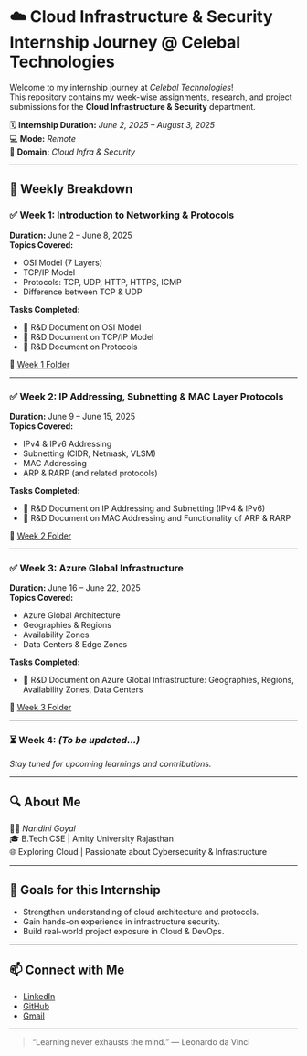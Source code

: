 # ☁️ Cloud Infrastructure & Security Internship Journey @ Celebal Technologies

Welcome to my internship journey at *Celebal Technologies*!  
This repository contains my week-wise assignments, research, and project submissions for the **Cloud Infrastructure & Security** department.

🗓️ **Internship Duration:** *June 2, 2025 – August 3, 2025*  
💻 **Mode:** *Remote*  
🔐 **Domain:** *Cloud Infra & Security*

---

## 📌 Weekly Breakdown

### ✅ Week 1: Introduction to Networking & Protocols
**Duration:** June 2 – June 8, 2025  
**Topics Covered:**
- OSI Model (7 Layers)
- TCP/IP Model
- Protocols: TCP, UDP, HTTP, HTTPS, ICMP
- Difference between TCP & UDP

**Tasks Completed:**
- 📄 R&D Document on OSI Model
- 📄 R&D Document on TCP/IP Model
- 📄 R&D Document on Protocols

📁 [Week 1 Folder](./Week1)

---

### ✅ Week 2: IP Addressing, Subnetting & MAC Layer Protocols
**Duration:** June 9 – June 15, 2025  
**Topics Covered:**
- IPv4 & IPv6 Addressing
- Subnetting (CIDR, Netmask, VLSM)
- MAC Addressing
- ARP & RARP (and related protocols)

**Tasks Completed:**
- 📄 R&D Document on IP Addressing and Subnetting (IPv4 & IPv6)
- 📄 R&D Document on MAC Addressing and Functionality of ARP & RARP

📁 [Week 2 Folder](./Week2)

---

### ✅ Week 3: Azure Global Infrastructure
**Duration:** June 16 – June 22, 2025<br>
**Topics Covered:**
- Azure Global Architecture
- Geographies & Regions
- Availability Zones
- Data Centers & Edge Zones

**Tasks Completed:**
- 📄 R&D Document on Azure Global Infrastructure: Geographies, Regions, Availability Zones, Data Centers

📁 [Week 3 Folder](./Week3/)

---

### ⏳ Week 4: *(To be updated...)*
_Stay tuned for upcoming learnings and contributions._

---

## 🔍 About Me

👩‍💻 *Nandini Goyal*  
🎓 B.Tech CSE | Amity University Rajasthan  
🌐 Exploring Cloud | Passionate about Cybersecurity & Infrastructure

---

## 🚀 Goals for this Internship

- Strengthen understanding of cloud architecture and protocols.
- Gain hands-on experience in infrastructure security.
- Build real-world project exposure in Cloud & DevOps.

---

## 📫 Connect with Me

- [LinkedIn](https://www.linkedin.com/in/nandini-goyal-6b9116259/)
- [GitHub](https://github.com/NandiniGoyal16)
- [Gmail](nandinio4.goyal@gmail.com)

---

> “Learning never exhausts the mind.” — Leonardo da Vinci
